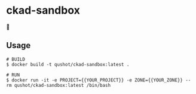 # ckad-sandbox
🐳

## Usage
```
# BUILD
$ docker build -t qushot/ckad-sandbox:latest .

# RUN
$ docker run -it -e PROJECT={{YOUR_PROJECT}} -e ZONE={{YOUR_ZONE}} --rm qushot/ckad-sandbox:latest /bin/bash
```
